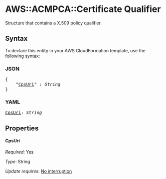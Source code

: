 # AWS::ACMPCA::Certificate Qualifier

Structure that contains a X.509 policy qualifier.

## Syntax

To declare this entity in your AWS CloudFormation template, use the following syntax:

### JSON

<pre>
{
    "<a href="#cpsuri" title="CpsUri">CpsUri</a>" : <i>String</i>
}
</pre>

### YAML

<pre>
<a href="#cpsuri" title="CpsUri">CpsUri</a>: <i>String</i>
</pre>

## Properties

#### CpsUri

_Required_: Yes

_Type_: String

_Update requires_: [No interruption](https://docs.aws.amazon.com/AWSCloudFormation/latest/UserGuide/using-cfn-updating-stacks-update-behaviors.html#update-no-interrupt)

